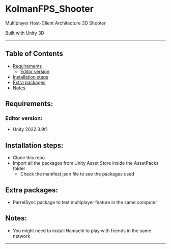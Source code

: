 # KolmanFPS_Shooter

Multiplayer Host-Client Architecture 3D Shooter  

Built with Unity 3D

---

## Table of Contents

- [Requirements](#requirements)
    - [Editor version](#editor-version)
- [Installation steps](#installation-steps)
- [Extra packages](#extra-packages)
- [Notes](#notes)

## Requirements:

### Editor version:
- Unity 2022.3.9f1

## Installation steps:

- Clone this repo
- Import all the packages from Unity Asset Store inside the AssetPacks folder
  - Check the manifest.json file to see the packages used

## Extra packages:

- ParrelSync package to test multiplayer feature in the same computer

## Notes:

- You might need to install Hamachi to play with friends in the same network

---